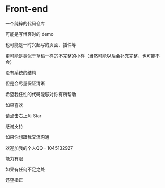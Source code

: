 # Front-end

一个纯粹的代码仓库

可能是写博客时的 demo

也可能是一时兴起写的页面、插件等

更可能是类似于草稿一样的不完整的小样（当然可能以后会补充完整，也可能不会）

没有系统的结构

但是会尽量保证清晰

希望我任性的代码能够对你有所帮助

如果喜欢

请点击右上角 Star

感谢支持

如果你想跟我交流沟通

欢迎加我的个人QQ - 1045132927

能力有限

如果有任何不足之处

还望指正
